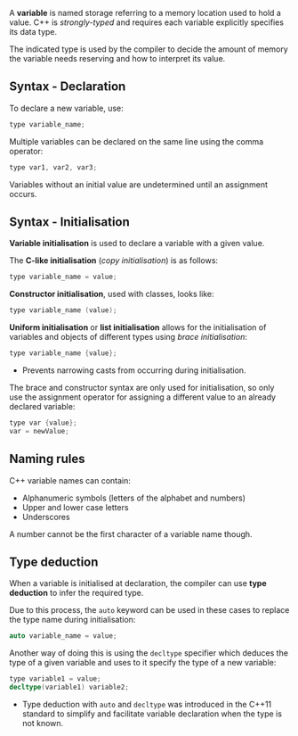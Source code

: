 A **variable** is named storage referring to a memory location used to hold a value. C++ is *strongly-typed* and requires each variable explicitly specifies its data type.

The indicated type is used by the compiler to decide the amount of memory the variable needs reserving and how to interpret its value.

## Syntax - Declaration

To declare a new variable, use:

```cpp
type variable_name;
```

Multiple variables can be declared on the same line using the comma operator:

```cpp
type var1, var2, var3;
```

Variables without an initial value are undetermined until an assignment occurs.

## Syntax - Initialisation
**Variable initialisation** is used to declare a variable with a given value.

The **C-like initialisation** (*copy initialisation*) is as follows:

```cpp
type variable_name = value;
```

**Constructor initialisation**, used with classes, looks like:

```cpp
type variable_name (value);
```

**Uniform initialisation** or **list initialisation** allows for the initialisation of variables and objects of different types using *brace initialisation*:

```cpp
type variable_name {value};
```

- Prevents narrowing casts from occurring during initialisation.

The brace and constructor syntax are only used for initialisation, so only use the assignment operator for assigning a different value to an already declared variable:

```cpp
type var {value};
var = newValue;
```
## Naming rules

C++ variable names can contain:

- Alphanumeric symbols (letters of the alphabet and numbers)
- Upper and lower case letters
- Underscores

A number cannot be the first character of a variable name though.

## Type deduction

When a variable is initialised at declaration, the compiler can use **type deduction** to infer the required type.

Due to this process, the `auto` keyword can be used in these cases to replace the type name during initialisation:

```cpp
auto variable_name = value;
```

Another way of doing this is using the `decltype` specifier which deduces the type of a given variable and uses to it specify the type of a new variable:

```cpp
type variable1 = value;
decltype(variable1) variable2;
```

- Type deduction with `auto` and `decltype` was introduced in the C++11 standard to simplify and facilitate variable declaration when the type is not known.
